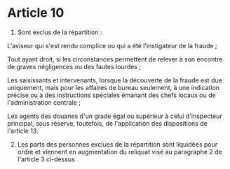 # Article 10

1. Sont exclus de la répartition :

L'aviseur qui s'est rendu complice ou qui a été l'instigateur de la fraude ;

Tout ayant droit, si les circonstances permettent de relever à son encontre de graves négligences ou des fautes lourdes ;

Les saisissants et intervenants, lorsque la découverte de la fraude est due uniquement, mais pour les affaires de bureau seulement, à une indication précise ou à des instructions spéciales émanant des chefs locaux ou de l'administration centrale ;

Les agents des douanes d'un grade égal ou supérieur à celui d'inspecteur principal, sous réserve, toutefois, de l'application des dispositions de l'article 13.

2. Les parts des personnes exclues de la répartition sont liquidées pour ordre et viennent en augmentation du reliquat visé au paragraphe 2 de l'article 3 ci-dessus
